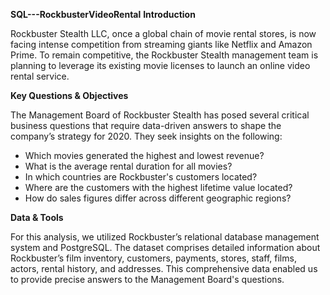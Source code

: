 **SQL---RockbusterVideoRental**
**Introduction**

Rockbuster Stealth LLC, once a global chain of movie rental stores, is now facing intense competition from streaming giants like Netflix and Amazon Prime. To remain competitive, the Rockbuster Stealth management team is planning to leverage its existing movie licenses to launch an online video rental service.

**Key Questions & Objectives**

The Management Board of Rockbuster Stealth has posed several critical business questions that require data-driven answers to shape the company’s strategy for 2020. They seek insights on the following:

- Which movies generated the highest and lowest revenue?
- What is the average rental duration for all movies?
- In which countries are Rockbuster's customers located?
- Where are the customers with the highest lifetime value located?
- How do sales figures differ across different geographic regions?

 **Data & Tools**

For this analysis, we utilized Rockbuster’s relational database management system and PostgreSQL. The dataset comprises detailed information about Rockbuster’s film inventory, customers, payments, stores, staff, films, actors, rental history, and addresses. This comprehensive data enabled us to provide precise answers to the Management Board's questions.
